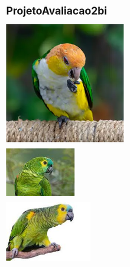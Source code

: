 # ProjetoAvaliacao2bi



![papagaio](/imgs/papagaio.png)


![papagaio2](/imgs/papagaio2.jpg)


![papagaio3](/imgs/papagaio3.jpg)
